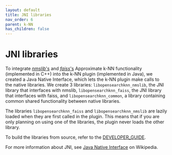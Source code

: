 ```yaml
---
layout: default
title: JNI libraries
nav_order: 6
parent: k-NN
has_children: false
---
```


# JNI libraries

To integrate [*nmslib*'s](https://github.com/nmslib/nmslib/) and [*faiss*'s](https://github.com/facebookresearch/faiss/) Approximate k-NN functionality (implemented in C++) into the k-NN plugin (implemented in Java), we created a Java Native Interface, which lets the k-NN plugin make calls to the native libraries. We create 3 libraries: `libopensearchknn_nmslib`, the JNI library that interfaces with nmslib, `libopensearchknn_faiss`, the JNI library that interfaces with faiss, and `libopensearchknn_common`, a library containing common shared functionality between native libraries.

The libraries `libopensearchknn_faiss` and `libopensearchknn_nmslib` are lazily loaded when they are first called in the plugin. This means that if you are only planning on using one of the libraries, the plugin never loads the other library.

To build the libraries from source, refer to the [DEVELOPER_GUIDE](https://github.com/opensearch-project/k-NN/blob/main/DEVELOPER_GUIDE.md).

For more information about JNI, see [Java Native Interface](https://en.wikipedia.org/wiki/Java_Native_Interface) on Wikipedia.
